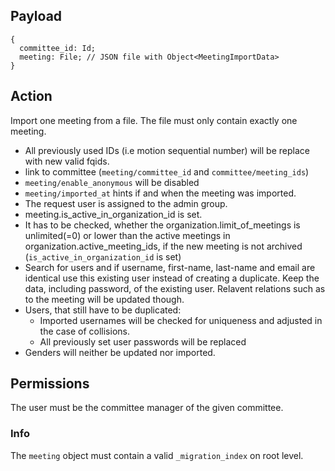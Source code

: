 ## Payload
```
{
  committee_id: Id;
  meeting: File; // JSON file with Object<MeetingImportData>
}
```

## Action

Import one meeting from a file. The file must only contain exactly one meeting.
- All previously used IDs (i.e motion sequential number) will be replace with new valid fqids.
- link to committee (`meeting/committee_id` and `committee/meeting_ids`)
- `meeting/enable_anonymous` will be disabled
- `meeting/imported_at` hints if and when the meeting was imported.
- The request user is assigned to the admin group.
- meeting.is_active_in_organization_id is set.
- It has to be checked, whether the organization.limit_of_meetings is unlimited(=0) or lower than the active meetings in organization.active_meeting_ids, if the new meeting is not archived (`is_active_in_organization_id` is set)
- Search for users and if username, first-name, last-name and email are identical use this existing user instead of creating a duplicate. Keep the data, including password, of the existing user. Relavent relations such as to the meeting will be updated though.
- Users, that still have to be duplicated:
  - Imported usernames will be checked for uniqueness and adjusted in the case of collisions.
  - All previously set user passwords will be replaced
- Genders will neither be updated nor imported.


## Permissions
The user must be the committee manager of the given committee.

### Info

The `meeting` object must contain a valid `_migration_index` on root level.
